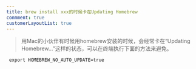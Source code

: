 ```yaml
---
title: brew install xxx的时候卡在Updating Homebrew
conmment: true
customerLayoutList: true
---
```


> 用Mac的小伙伴有时候用homebrew安装的时候，会经常卡在“Updating Homebrew...”这样的状态，可以在终端执行下面的方法来避免。


``` shell
 export HOMEBREW_NO_AUTO_UPDATE=true
```
